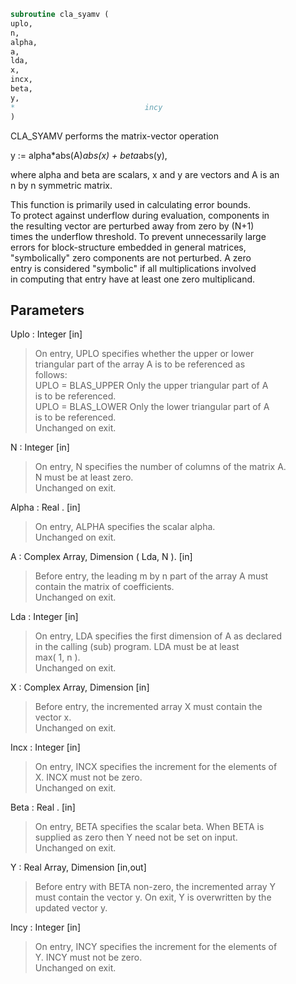 ```fortran  
subroutine cla_syamv (  
uplo,  
n,  
alpha,  
a,  
lda,  
x,  
incx,  
beta,  
y,  
*                             incy  
)  
```  
  
CLA_SYAMV  performs the matrix-vector operation  
  
y := alpha*abs(A)*abs(x) + beta*abs(y),  
  
where alpha and beta are scalars, x and y are vectors and A is an  
n by n symmetric matrix.  
  
This function is primarily used in calculating error bounds.  
To protect against underflow during evaluation, components in  
the resulting vector are perturbed away from zero by (N+1)  
times the underflow threshold.  To prevent unnecessarily large  
errors for block-structure embedded in general matrices,  
"symbolically" zero components are not perturbed.  A zero  
entry is considered "symbolic" if all multiplications involved  
in computing that entry have at least one zero multiplicand.  
  
## Parameters  
Uplo : Integer [in]  
> On entry, UPLO specifies whether the upper or lower  
> triangular part of the array A is to be referenced as  
> follows:  
> UPLO = BLAS_UPPER   Only the upper triangular part of A  
> is to be referenced.  
> UPLO = BLAS_LOWER   Only the lower triangular part of A  
> is to be referenced.  
> Unchanged on exit.  
  
N : Integer [in]  
> On entry, N specifies the number of columns of the matrix A.  
> N must be at least zero.  
> Unchanged on exit.  
  
Alpha : Real . [in]  
> On entry, ALPHA specifies the scalar alpha.  
> Unchanged on exit.  
  
A : Complex Array, Dimension ( Lda, N ). [in]  
> Before entry, the leading m by n part of the array A must  
> contain the matrix of coefficients.  
> Unchanged on exit.  
  
Lda : Integer [in]  
> On entry, LDA specifies the first dimension of A as declared  
> in the calling (sub) program. LDA must be at least  
> max( 1, n ).  
> Unchanged on exit.  
  
X : Complex Array, Dimension [in]  
> Before entry, the incremented array X must contain the  
> vector x.  
> Unchanged on exit.  
  
Incx : Integer [in]  
> On entry, INCX specifies the increment for the elements of  
> X. INCX must not be zero.  
> Unchanged on exit.  
  
Beta : Real . [in]  
> On entry, BETA specifies the scalar beta. When BETA is  
> supplied as zero then Y need not be set on input.  
> Unchanged on exit.  
  
Y : Real Array, Dimension [in,out]  
> Before entry with BETA non-zero, the incremented array Y  
> must contain the vector y. On exit, Y is overwritten by the  
> updated vector y.  
  
Incy : Integer [in]  
> On entry, INCY specifies the increment for the elements of  
> Y. INCY must not be zero.  
> Unchanged on exit.  
  
